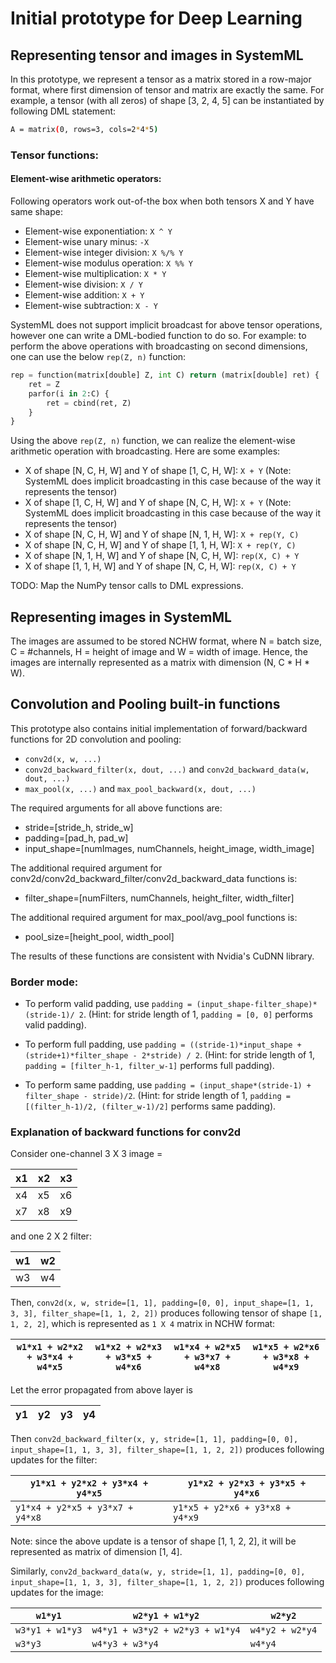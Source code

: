 # Initial prototype for Deep Learning

## Representing tensor and images in SystemML

In this prototype, we represent a tensor as a matrix stored in a row-major format,
where first dimension of tensor and matrix are exactly the same. For example, a tensor (with all zeros)
of shape [3, 2, 4, 5] can be instantiated by following DML statement:
```sh
A = matrix(0, rows=3, cols=2*4*5) 
```
### Tensor functions:

#### Element-wise arithmetic operators:
Following operators work out-of-the box when both tensors X and Y have same shape:

* Element-wise exponentiation: `X ^ Y`
* Element-wise unary minus: `-X`
* Element-wise integer division: `X %/% Y`
* Element-wise modulus operation: `X %% Y`
* Element-wise multiplication: `X * Y`
* Element-wise division: `X / Y`
* Element-wise addition: `X + Y`
* Element-wise subtraction: `X - Y`

SystemML does not support implicit broadcast for above tensor operations, however one can write a DML-bodied function to do so.
For example: to perform the above operations with broadcasting on second dimensions, one can use the below `rep(Z, n)` function:
``` python
rep = function(matrix[double] Z, int C) return (matrix[double] ret) {
	ret = Z
	parfor(i in 2:C) {
		ret = cbind(ret, Z)
	}
}
```
Using the above `rep(Z, n)` function, we can realize the element-wise arithmetic operation with broadcasting. Here are some examples:
* X of shape [N, C, H, W] and Y of shape [1, C, H, W]: `X + Y` (Note: SystemML does implicit broadcasting in this case because of the way 
it represents the tensor)
* X of shape [1, C, H, W] and Y of shape [N, C, H, W]: `X + Y` (Note: SystemML does implicit broadcasting in this case because of the way 
it represents the tensor)
* X of shape [N, C, H, W] and Y of shape [N, 1, H, W]: `X + rep(Y, C)`
* X of shape [N, C, H, W] and Y of shape [1, 1, H, W]: `X + rep(Y, C)`
* X of shape [N, 1, H, W] and Y of shape [N, C, H, W]: `rep(X, C) + Y`
* X of shape [1, 1, H, W] and Y of shape [N, C, H, W]: `rep(X, C) + Y`

TODO: Map the NumPy tensor calls to DML expressions.

## Representing images in SystemML

The images are assumed to be stored NCHW format, where N = batch size, C = #channels, H = height of image and W = width of image. 
Hence, the images are internally represented as a matrix with dimension (N, C * H * W).

## Convolution and Pooling built-in functions

This prototype also contains initial implementation of forward/backward functions for 2D convolution and pooling:
* `conv2d(x, w, ...)`
* `conv2d_backward_filter(x, dout, ...)` and `conv2d_backward_data(w, dout, ...)`
* `max_pool(x, ...)` and `max_pool_backward(x, dout, ...)`

The required arguments for all above functions are:
* stride=[stride_h, stride_w]
* padding=[pad_h, pad_w]
* input_shape=[numImages, numChannels, height_image, width_image]

The additional required argument for conv2d/conv2d_backward_filter/conv2d_backward_data functions is:
* filter_shape=[numFilters, numChannels, height_filter, width_filter]

The additional required argument for max_pool/avg_pool functions is:
* pool_size=[height_pool, width_pool]

The results of these functions are consistent with Nvidia's CuDNN library.

### Border mode:
* To perform valid padding, use `padding = (input_shape-filter_shape)*(stride-1)/ 2`. (Hint: for stride length of 1, `padding = [0, 0]` performs valid padding).

* To perform full padding, use `padding = ((stride-1)*input_shape + (stride+1)*filter_shape - 2*stride) / 2`. (Hint: for stride length of 1, `padding = [filter_h-1, filter_w-1]` performs full padding).

* To perform same padding, use `padding = (input_shape*(stride-1) + filter_shape - stride)/2`. (Hint: for stride length of 1, `padding = [(filter_h-1)/2, (filter_w-1)/2]` performs same padding).

### Explanation of backward functions for conv2d

Consider one-channel 3 X 3 image =
  
| x1 | x2 | x3 |
|----|----|----|
| x4 | x5 | x6 |
| x7 | x8 | x9 |

and one 2 X 2 filter:

| w1 | w2 |
|----|----|
| w3 | w4 |

Then, `conv2d(x, w, stride=[1, 1], padding=[0, 0], input_shape=[1, 1, 3, 3], filter_shape=[1, 1, 2, 2])` produces following tensor
of shape `[1, 1, 2, 2]`, which is represented as `1 X 4` matrix in NCHW format:

| `w1*x1 + w2*x2 + w3*x4 + w4*x5` | `w1*x2 + w2*x3 + w3*x5 + w4*x6` | `w1*x4 + w2*x5 + w3*x7 + w4*x8` | `w1*x5 + w2*x6 + w3*x8 + w4*x9` |
|---------------------------------|---------------------------------|---------------------------------|---------------------------------|


Let the error propagated from above layer is

| y1 | y2 | y3 | y4 |
|----|----|----|----|

Then `conv2d_backward_filter(x, y, stride=[1, 1], padding=[0, 0], input_shape=[1, 1, 3, 3], filter_shape=[1, 1, 2, 2])` produces following 
updates for the filter:

| `y1*x1 + y2*x2 + y3*x4 + y4*x5` | `y1*x2 + y2*x3 + y3*x5 + y4*x6` |
|---------------------------------|---------------------------------|
| `y1*x4 + y2*x5 + y3*x7 + y4*x8` | `y1*x5 + y2*x6 + y3*x8 + y4*x9` |

Note: since the above update is a tensor of shape [1, 1, 2, 2], it will be represented as matrix of dimension [1, 4].

Similarly, `conv2d_backward_data(w, y, stride=[1, 1], padding=[0, 0], input_shape=[1, 1, 3, 3], filter_shape=[1, 1, 2, 2])` produces following 
updates for the image:


| `w1*y1`         | `w2*y1 + w1*y2`                 | `w2*y2`         |
|-----------------|---------------------------------|-----------------|
| `w3*y1 + w1*y3` | `w4*y1 + w3*y2 + w2*y3 + w1*y4` | `w4*y2 + w2*y4` |
| `w3*y3`         | `w4*y3 + w3*y4`                 | `w4*y4`         |
